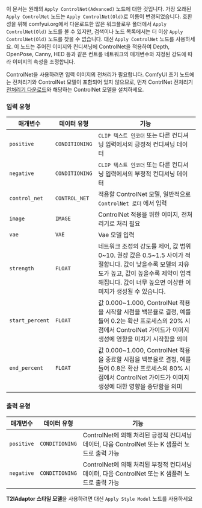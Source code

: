 이 문서는 원래의 `Apply ControlNet(Advanced)` 노드에 대한 것입니다. 가장 오래된 `Apply ControlNet` 노드는 `Apply ControlNet(Old)`로 이름이 변경되었습니다. 호환성을 위해 comfyui.org에서 다운로드한 많은 워크플로우 폴더에서 `Apply ControlNet(Old)` 노드를 볼 수 있지만, 검색이나 노드 목록에서는 더 이상 `Apply ControlNet(Old)` 노드를 찾을 수 없습니다. 대신 `Apply ControlNet` 노드를 사용하세요.
이 노드는 주어진 이미지와 컨디셔닝에 ControlNet을 적용하여 Depth, OpenPose, Canny, HED 등과 같은 컨트롤 네트워크의 매개변수와 지정된 강도에 따라 이미지의 속성을 조정합니다.

ControlNet을 사용하려면 입력 이미지의 전처리가 필요합니다. ComfyUI 초기 노드에는 전처리기와 ControlNet 모델이 포함되어 있지 않으므로, 먼저 ContrlNet 전처리기[전처리기 다운로드](https://github.com/Fannovel16/comfy_controlnet_preprocessors)와 해당하는 ControlNet 모델을 설치하세요.

### 입력 유형

| 매개변수 | 데이터 유형 | 기능 |
| --- | --- | --- |
| `positive` | `CONDITIONING` | `CLIP 텍스트 인코더` 또는 다른 컨디셔닝 입력에서의 긍정적 컨디셔닝 데이터 |
| `negative` | `CONDITIONING` | `CLIP 텍스트 인코더` 또는 다른 컨디셔닝 입력에서의 부정적 컨디셔닝 데이터 |
| `control_net` | `CONTROL_NET` | 적용할 ControlNet 모델, 일반적으로 `ControlNet 로더` 에서 입력 |
| `image` | `IMAGE` | ControlNet 적용을 위한 이미지, 전처리기로 처리 필요 |
| `vae` | `VAE` | Vae 모델 입력 |
| `strength` | `FLOAT` | 네트워크 조정의 강도를 제어, 값 범위 0~10. 권장 값은 0.5~1.5 사이가 적절합니다. 값이 낮을수록 모델의 자유도가 높고, 값이 높을수록 제약이 엄격해집니다. 값이 너무 높으면 이상한 이미지가 생성될 수 있습니다. |
| `start_percent` | `FLOAT` | 값 0.000~1.000, ControlNet 적용을 시작할 시점을 백분율로 결정, 예를 들어 0.2는 확산 프로세스의 20% 시점에서 ControlNet 가이드가 이미지 생성에 영향을 미치기 시작함을 의미 |
| `end_percent` | `FLOAT` | 값 0.000~1.000, ControlNet 적용을 종료할 시점을 백분율로 결정, 예를 들어 0.8은 확산 프로세스의 80% 시점에서 ControlNet 가이드가 이미지 생성에 대한 영향을 중단함을 의미 |

### 출력 유형

| 매개변수 | 데이터 유형 | 기능 |
| --- | --- | --- |
| `positive` | `CONDITIONING` | ControlNet에 의해 처리된 긍정적 컨디셔닝 데이터, 다음 ControlNet 또는 K 샘플러 노드로 출력 가능 |
| `negative` | `CONDITIONING` | ControlNet에 의해 처리된 부정적 컨디셔닝 데이터, 다음 ControlNet 또는 K 샘플러 노드로 출력 가능 |

**T2IAdaptor 스타일 모델**을 사용하려면 대신 `Apply Style Model` 노드를 사용하세요
